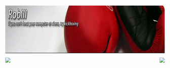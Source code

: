 <p align="center">
  <a href="https://robiii.me" target="_blank">
    <!--START_SECTION:update_image-->
    <img src=https://raw.githubusercontent.com/RobThree/RobThree/main/.github/images/XJPfFR2OdhcmeZ4f7KXZnpR5.jpg height=150px width=864px align=center alt=Header />
    <!--END_SECTION:update_image-->
  </a>
</p>
<p align="center">
  <img src="https://github-readme-stats.vercel.app/api?username=robthree&theme=radical&show_icons=true&include_all_commits=true&count_private=true&line_height=30" align="left">
  <img src="https://github-readme-stats.vercel.app/api/top-langs/?username=robthree&layout=compact&theme=radical&card_width=250&langs_count=10" align="right">
</p>
